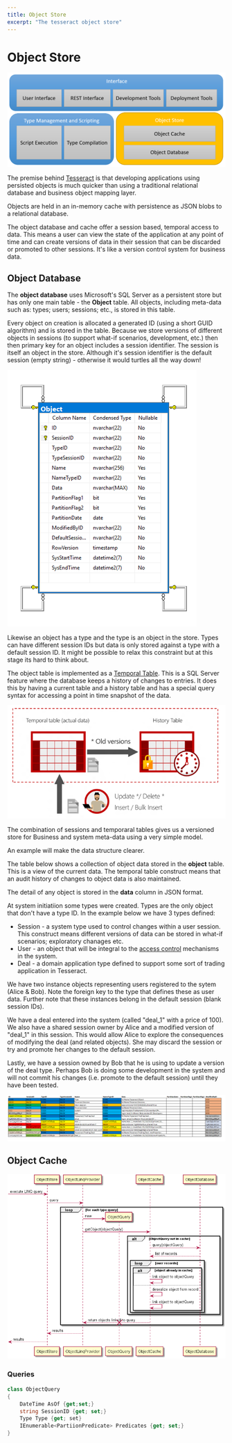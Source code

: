 ```yaml
---
title: Object Store
excerpt: "The tesseract object store"
---
```

# Object Store

![Object Store](../images/ObjectStore.png)

The premise behind [Tesseract](../index.md) is that developing applications using persisted objects is much quicker than using a traditional relational database and business object mapping layer.

Objects are held in an in-memory cache with persistence as JSON blobs to a relational database.

The object database and cache offer a session based, temporal access to data. This means a user can view the state of the application at any point of time and can create versions of data in their session that can be discarded or promoted to other sessions. It's like a version control system for business data.

## Object Database

The **object database** uses Microsoft's SQL Server as a persistent store but has only one main table - the **Object** table. All objects, including meta-data such as: types; users; sessions; etc., is stored in this table.

Every object on creation is allocated a generated ID (using a short GUID algorithm) and is stored in the table. Because we store versions of different objects in sessions (to support what-if scenarios, development, etc.) then then primary key for an object includes a session identifier. The session is itself an object in the store. Although it's session identifier is the default session (empty string) - otherwise it would turtles all the way down!

![Relational Schema](../images/DbSchema.png)

Likewise an object has a type and the type is an object in the store. Types can have different session IDs but data is only stored against a type with a default session ID. It might be possible to relax this constraint but at this stage its hard to think about.

The object table is implemented as a [Temporal Table](https://docs.microsoft.com/en-us/sql/relational-databases/tables/temporal-tables?view=sql-server-2017). This is a SQL Server feature where the database keeps a history of changes to entries. It does this by having a current table and a history table and has a special query syntax for accessing a point in time snapshot of the data.

![Temporal Tables](../images/TemporalTables.png)

The combination of sessions and temporaral tables gives us a versioned store for Business and system meta-data using a very simple model.

An example will make the data structure clearer.

The table below shows a collection of object data stored in the **object** table. This is a view of the current data. The temporal table construct means that an audit history of changes to object data is also maintained.

The detail of any object is stored in the **data** column in JSON format.

At system initiatiion some types were created. Types are the only object that don't have a type ID. In the example below we have 3 types defined:

- Session - a system type used to control changes within a user session. This construct means different versions of data can be stored in what-if scenarios; exploratory chanages etc.
- User - an object that will be integral to the [access control](Security.md) mechanisms in the system.
- Deal - a domain application type defined to support some sort of trading application in Tesseract.

We have two instance objects representing users registered to the sytem (Alice & Bob). Note the foreign key to the type that defines these as user data. Further note that these instances belong in the default session (blank session IDs).

We have a deal entered into the system (called "deal_1" with a price of 100). We also have a shared session owner by Alice and a modified version of "deal_1" in this session. This would allow Alice to explore the consequences of modifying the deal (and related objects). She may discard the session or try and promote her changes to the default session.

Lastly, we have a session owned by Bob that he is using to update a version of the deal type. Perhaps Bob is doing some development in the system and will not commit his changes (i.e. promote to the default session) until they have been tested.

![Current Object Data](../images/CurrentDataExample.png)

## Object Cache

![Object Store Sequence](../images/objectstoreseq.png)

### Queries

```csharp
class ObjectQuery
{
    DateTime AsOf {get;set;}
    string SessionID {get; set;}
    Type Type {get; set}
    IEnumerable<PartiionPredicate> Predicates {get; set;}
}
```

